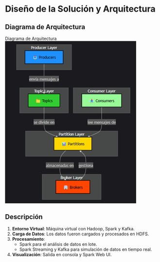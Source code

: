 # Diseño de la Solución y Arquitectura

## Diagrama de Arquitectura
Diagrama de Arquitectura
![Diagrama de Arquitectura](img/Diagrama.png)

## Descripción

1. **Entorno Virtual**: Máquina virtual con Hadoop, Spark y Kafka.
2. **Carga de Datos**: Los datos fueron cargados y procesados en HDFS.
3. **Procesamiento**: 
   - Spark para el análisis de datos en lote.
   - Spark Streaming y Kafka para simulación de datos en tiempo real.
4. **Visualización**: Salida en consola y Spark Web UI.
